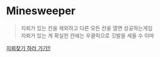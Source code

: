 # Minesweeper

> 지뢰가 있는 칸을 제외하고 다른 모든 칸을 열면 성공하는게임<br/>
지뢰가 있는 게 확실한 칸에는 우클릭으로 깃발을 세울 수 이따

[지뢰찾기 하러 가기!!](https://gyuriling.github.io/Minesweeper/)
